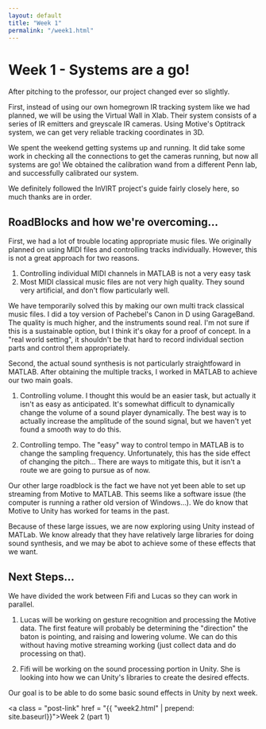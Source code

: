 ```yaml
---
layout: default
title: "Week 1"
permalink: "/week1.html"
---
```


Week 1 - Systems are a go!
==============================

After pitching to the professor, our project changed ever so slightly. 

First, instead of using our own homegrown IR tracking system like we had planned, 
we will be using the Virtual Wall in Xlab. Their system consists of a series of 
IR emitters and greyscale IR cameras. Using Motive's Optitrack system, we can 
get very reliable tracking coordinates in 3D. 

We spent the weekend getting systems up and running. It did take some work
in checking all the connections to get the cameras running, but now 
all systems are go! We obtained the calibration wand from a 
different Penn lab, and successfully calibrated our system. 

We definitely followed the InVIRT project's guide fairly closely here, so much
thanks are in order. 

RoadBlocks and how we're overcoming...
---------------------------------------
First, we had a lot of trouble locating appropriate music files. 
We originally planned on using MIDI files and controlling tracks individually. 
However, this is not a great approach for two reasons. 

1. Controlling individual MIDI channels in MATLAB is not a very easy task
2. Most MIDI classical music files are not very high quality. They sound 
very artificial, and don't flow particularly well. 

We have temporarily solved this by making our own multi track classical 
music files. I did a toy version of Pachebel's Canon in D using GarageBand. 
The quality is much higher, and the instruments sound real. I'm not sure if 
this is a sustainable option, but I think it's okay for a proof of concept.
In a "real world setting", it shouldn't be that hard to record individual 
section parts and control them appropriately. 

Second, the actual sound synthesis is not particularly straightfoward in MATLAB. 
After obtaining the multiple tracks, I worked in MATLAB to achieve our two main goals.

1. Controlling volume. I thought this would be an easier task, but actually it isn't 
as easy as anticipated. It's somewhat difficult to dynamically change the volume of 
a sound player dynamically. The best way is to actually increase the amplitude of the
sound signal, but we haven't yet found a smooth way to do this. 

2. Controlling tempo. The "easy" way to control tempo in MATLAB is to change the sampling 
frequency. Unfortunately, this has the side effect of changing the pitch... There are ways 
to mitigate this, but it isn't a route we are going to pursue as of now. 

Our other large roadblock is the fact we have not yet been able to set up streaming from 
Motive to MATLAB. This seems like a software issue (the computer is running a rather old version
of Windows...). We do know that Motive to Unity has worked for teams in the past. 

Because of these large issues, we are now exploring using Unity instead of MATLab. 
We know already that they have relatively large libraries for doing sound synthesis, 
and we may be abot to achieve some of these effects that we want. 

Next Steps... 
---------------
We have divided the work between Fifi and Lucas so they can work in parallel. 

1. Lucas will be working on gesture recognition and processing the Motive data. 
The first feature will probably be determining the "direction" the baton is pointing, and
raising and lowering volume. We can do this without having motive streaming working 
(just collect data and do processing on that). 

2. Fifi will be working on the sound processing portion in Unity. She is looking into 
how we can Unity's libraries to create the desired effects. 

Our goal is to be able to do some basic sound effects in Unity by next week. 

<a class = "post-link" href = "{{ "week2.html" | prepend: site.baseurl}}">Week 2 (part 1)</a>
